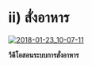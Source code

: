 # ii)    สั่งอาหาร

[![2018-01-23_10-07-11](/images/2018-01-23_10-07-11.jpg)](/images/2018-01-23_10-07-11.jpg)



**วีดีโอสอนระบบการสั่งอาหาร**

